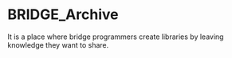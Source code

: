 # BRIDGE_Archive
It is a place where bridge programmers create libraries by leaving knowledge they want to share.
